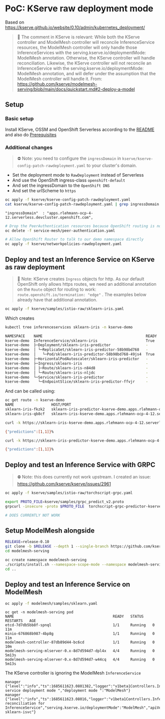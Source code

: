 # PoC: KServe raw deployment mode

Based on https://kserve.github.io/website/0.10/admin/kubernetes_deployment/

> 📝  The comment in KServe is relevant:
> While both the KServe controller and ModelMesh controller will reconcile InferenceService resources, 
> the ModelMesh controller will only handle those InferenceServices with the 
> serving.kserve.io/deploymentMode: ModelMesh annotation. Otherwise, the KServe controller will handle 
> reconciliation. Likewise, the KServe controller will not reconcile an InferenceService with 
> the serving.kserve.io/deploymentMode: ModelMesh annotation, and will defer under the assumption 
> that the ModelMesh controller will handle it.
> From: https://github.com/kserve/modelmesh-serving/blob/main/docs/quickstart.md#2-deploy-a-model


## Setup

### Basic setup

Install KServe, OSSM and OpenShift Serverless according to the [README](./README.md#installation-with-istio--mesh) and also do [Prerequisites](./README.md#prerequisites-1)

### Additional changes

> ⛔️ Note: you need to configure the `ingressDomain` in `kserve/kserve-config-patch-rawdeployment.yaml` to your cluster's domain.

* Set the deployment mode to `RawDeployment` instead of Serverless
* And use the OpenShift ingress-class `openshift-default`
* And set the ingressDomain to the `OpenShift DNS`
* And set the urlScheme to `https`

```bash
oc apply -f kserve/kserve-config-patch-rawdeployment.yaml
cat kserve/kserve-config-patch-rawdeployment.yaml | grep ingressDomain
```
```text
"ingressDomain"  : "apps.rlehmann-ocp-4-12.serverless.devcluster.openshift.com",
```

```bash
# Drop the PeerAuthentication resources because OpenShift routing is not calling the service via istio-ingressgateway and without mTLS
oc delete -f service-mesh/peer-authentication.yaml

# Allow OpenShift Router to talk to our demo namespace directly
oc apply -f kserve/networkpolicies-rawdeployment.yaml
```

## Deploy and test an Inference Service on KServe as raw deployment

> 📝 Note: KServe creates `Ingress` objects for http. As our default OpenShift only allows https routes, we need an additional annotation on the `Route` object for routing to work: `route.openshift.io/termination: "edge"` .
> The examples below already have that additional annotation.

```bash
oc apply -f kserve/samples/istio-raw/sklearn-iris.yaml
```

Which creates

```bash
kubectl tree inferenceservices sklearn-iris -n kserve-demo

NAMESPACE    NAME                                               READY  REASON  AGE
kserve-demo  InferenceService/sklearn-iris                      True           50s
kserve-demo  ├─Deployment/sklearn-iris-predictor                -              45s
kserve-demo  │ └─ReplicaSet/sklearn-iris-predictor-58b98bd768   -              45s
kserve-demo  │   └─Pod/sklearn-iris-predictor-58b98bd768-49js4  True           43s
kserve-demo  ├─HorizontalPodAutoscaler/sklearn-iris-predictor   -              45s
kserve-demo  ├─Ingress/sklearn-iris                             -              9s
kserve-demo  │ ├─Route/sklearn-iris-n84d8                       -              9s
kserve-demo  │ └─Route/sklearn-iris-nljdc                       -              9s
kserve-demo  └─Service/sklearn-iris-predictor                   -              45s
kserve-demo    └─EndpointSlice/sklearn-iris-predictor-ffvjr     -              45s
```

And can be called using:
```bash
oc get route -n kserve-demo
NAME                 HOST/PORT                                                                                       PATH   SERVICES                 PORT                     TERMINATION     WILDCARD
sklearn-iris-fkzk2   sklearn-iris-predictor-kserve-demo.apps.rlehmann-ocp-4-12.serverless.devcluster.openshift.com   /      sklearn-iris-predictor   sklearn-iris-predictor   edge/Redirect   None
sklearn-iris-qb8cf   sklearn-iris-kserve-demo.apps.rlehmann-ocp-4-12.serverless.devcluster.openshift.com             /      sklearn-iris-predictor   sklearn-iris-predictor   edge/Redirect   None
```

```bash
curl -k https://sklearn-iris-kserve-demo.apps.rlehmann-ocp-4-12.serverless.devcluster.openshift.com/v1/models/sklearn-iris:predict -d @./kserve/samples/input-iris.json

{"predictions":[1,1]}% 

curl -k https://sklearn-iris-predictor-kserve-demo.apps.rlehmann-ocp-4-12.serverless.devcluster.openshift.com/v1/models/sklearn-iris:predict -d @./kserve/samples/input-iris.json

{"predictions":[1,1]}% 
```

## Deploy and test an Inference Service with GRPC

> ⛔️ Note: this does currently not work upstream. I created an issue: https://github.com/kserve/kserve/issues/2961 

```bash
oc apply -f kserve/samples/istio-raw/torchscript-grpc.yaml

export PROTO_FILE=kserve/samples/grpc_predict_v2.proto
grpcurl -insecure -proto $PROTO_FILE  torchscript-grpc-predictor-kserve-demo.apps.rlehmann-ocp-4-12.serverless.devcluster.openshift.com:443 inference.GRPCInferenceService.ServerReady

# DOES CURRENTLY NOT WORK
```

## Setup ModelMesh alongside

```bash
RELEASE=release-0.10
git clone -b $RELEASE --depth 1 --single-branch https://github.com/kserve/modelmesh-serving.git
cd modelmesh-serving

oc create namespace modelmesh-serving
./scripts/install.sh --namespace-scope-mode --namespace modelmesh-serving --quickstart
cd ..
```

## Deploy and test an Inference Service on ModelMesh

```bash
oc apply -f modelmesh/samples/sklearn.yaml
```

```text
oc get -n modelmesh-serving pod
NAME                                             READY   STATUS    RESTARTS   AGE
etcd-7d7db5bb8f-spnql                            1/1     Running   0          11m
minio-676868b987-4bp8g                           1/1     Running   0          11m
modelmesh-controller-87db89d44-bc6cd             1/1     Running   0          10m
modelmesh-serving-mlserver-0.x-8d7d594d7-dpl4x   4/4     Running   0          5m13s
modelmesh-serving-mlserver-0.x-8d7d594d7-w44cq   4/4     Running   0          5m13s
```

The KServe controller is ignoring the ModelMesh `InferenceService` 
```text
manager {"level":"info","ts":1685611623.0801382,"logger":"v1beta1Controllers.InferenceService","msg":"Inference service deployment mode ","deployment mode ":"ModelMesh"}
manager {"level":"info","ts":1685611623.08016,"logger":"v1beta1Controllers.InferenceService","msg":"Skipping reconciliation for InferenceService","serving.kserve.io/deploymentMode":"ModelMesh","apiVersion":"serving.kserve.io/v1beta1","isvc":"example-sklearn-isvc"}
```
